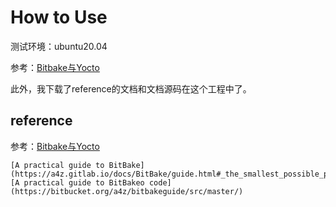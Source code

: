 # How to Use
测试环境：ubuntu20.04


参考：[Bitbake与Yocto](https://jiwangreal.blog.csdn.net/article/details/129066092?spm=1001.2014.3001.5502)

此外，我下载了reference的文档和文档源码在这个工程中了。



## reference

参考：[Bitbake与Yocto](https://jiwangreal.blog.csdn.net/article/details/129066092?spm=1001.2014.3001.5502)

    [A practical guide to BitBake](https://a4z.gitlab.io/docs/BitBake/guide.html#_the_smallest_possible_project)
    [A practical guide to BitBakeo code](https://bitbucket.org/a4z/bitbakeguide/src/master/)


